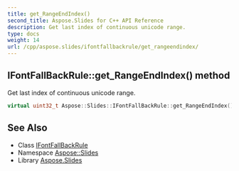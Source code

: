 ```yaml
---
title: get_RangeEndIndex()
second_title: Aspose.Slides for C++ API Reference
description: Get last index of continuous unicode range.
type: docs
weight: 14
url: /cpp/aspose.slides/ifontfallbackrule/get_rangeendindex/
---
```

## IFontFallBackRule::get_RangeEndIndex() method


Get last index of continuous unicode range.

```cpp
virtual uint32_t Aspose::Slides::IFontFallBackRule::get_RangeEndIndex()=0
```

## See Also

* Class [IFontFallBackRule](./)
* Namespace [Aspose::Slides](../)
* Library [Aspose.Slides](../../)